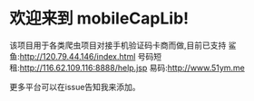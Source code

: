 # 欢迎来到 mobileCapLib!

该项目用于各类爬虫项目对接手机验证码卡商而做,目前已支持
鲨鱼:http://120.79.44.146/index.html
号码短租:http://116.62.109.116:8888/help.jsp
易码:http://www.51ym.me

更多平台可以在issue告知我来添加。
